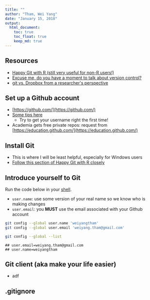```yaml
---
title: ""
author: "Tham, Wei Yang"
date: "January 15, 2018"
output: 
  html_document:
    toc: true
    toc_float: true
    keep_md: true
---
```




## Resources
- [Happy Git with R (still very useful for non-R users!)](http://happygitwithr.com/)
- [Excuse me, do you have a moment to talk about version control?](https://peerj.com/preprints/3159.pdf)
- [git vs. Dropbox from a researcher's perspective](https://michaelstepner.com/blog/git-vs-dropbox)

## Set up a Github account

- [https://github.com/](https://github.com/)
- [Some tips here](http://happygitwithr.com/github-acct.html)
    + Try to get your username right the first time!
- Academia gets free private repos: request from [https://education.github.com/](https://education.github.com/)

## Install Git
- This is where I will be least helpful, especially for Windows users
- [Follow this section of Happy Git with R closely](http://happygitwithr.com/install-git.html)

## Introduce yourself to Git

Run the code below in your [shell](http://happygitwithr.com/shell.html). 

- `user.name`: use some version of your real name so we know who is making changes
- `user.email`: you **MUST** use the email associated with your Github account


```bash
git config --global user.name 'weiyangtham'
git config --global user.email 'weiyang.tham@gmail.com'
```


```bash
git config --global --list
```

```
## user.email=weiyang.tham@gmail.com
## user.name=weiyangtham
```

## Git client (aka make your life easier)
- adf

## .gitignore


